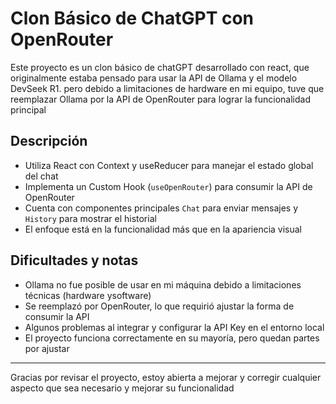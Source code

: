 # Clon Básico de ChatGPT con OpenRouter

Este proyecto es un clon básico de chatGPT desarrollado con react, que originalmente estaba pensado para usar la API de Ollama y el modelo DevSeek R1. pero debido a limitaciones de hardware en mi equipo, tuve que reemplazar Ollama por la API de OpenRouter para lograr la funcionalidad principal

## Descripción

- Utiliza React con Context y useReducer para manejar el estado global del chat
- Implementa un Custom Hook (`useOpenRouter`) para consumir la API de OpenRouter
- Cuenta con componentes principales `Chat` para enviar mensajes y `History` para mostrar el historial
- El enfoque está en la funcionalidad más que en la apariencia visual

## Dificultades y notas

- Ollama no fue posible de usar en mi máquina debido a limitaciones técnicas (hardware ysoftware)
- Se reemplazó por OpenRouter, lo que requirió ajustar la forma de consumir la API
- Algunos problemas al integrar y configurar la API Key en el entorno local
- El proyecto funciona correctamente en su mayoría, pero quedan partes por ajustar 

---

Gracias por revisar el proyecto, estoy abierta a mejorar y corregir cualquier aspecto que sea necesario y mejorar su funcionalidad 

